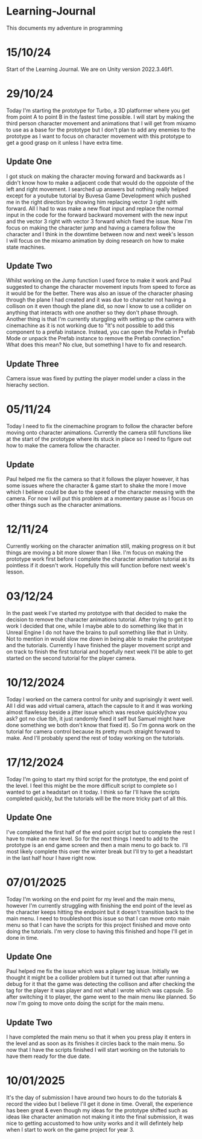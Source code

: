 # Learning-Journal
This documents my adventure in programming

# 15/10/24
Start of the Learning Journal. 
We are on Unity version 2022.3.46f1.

# 29/10/24
Today I'm starting the prototype for Turbo, a 3D platformer where you get from point A to point B in the fastest time possible. I will start by making the third person character movement and animations that I will get from mixamo to use as a base for the prototype but I don't plan to add any enemies to the prototype as I want to focus on character movement with this prototype to get a good grasp on it unless I have extra time.
## Update One
I got stuck on making the character moving forward and backwards as I didn't know how to make a adjacent code that would do the oppoiste of the left and right movement. 
I searched up answers but nothing really helped except for a youtube tutorial by Buvesa Game Development which pushed me in the right direction by showing him replacing vector 3 right with forward.
All I had to was make a new float input and replace the normal input in the code for the forward backward movement with the new input and the vector 3 right with vector 3 forward which fixed the issue. 
Now I'm focus on making the character jump and having a camera follow the character and I think in the downtime between now and next week's lesson I will focus on the mixamo animation by doing research on how to make state machines.
## Update Two
Whilst working on the Jump function I used force to make it work and Paul suggested to change the character movement inputs from speed to force as it would be for the better. There was also an issue of the character phasing through the plane I had created and it was due to character not having a collison on it even though the plane did, so now I know to use a collider on anything that interacts with one another so they don't phase through. Another thing is that I'm currently sturggling with setting up the camera with cinemachine as it is not working due to "It's not possible to add this component to a prefab instance. Instead, you can open the Prefab in Prefab Mode or unpack the Prefab instance to remove the Prefab connection." What does this mean? No clue, but something I have to fix and research.
## Update Three
Camera issue was fixed by putting the player model under a class in the hierachy section.
# 05/11/24
Today I need to fix the cinemachine program to follow the character before moving onto character animations. Currently the camera still functions like at the start of the prototype where its stuck in place so I need to figure out how to make the camera follow the character.
## Update
Paul helped me fix the camera so that it follows the player however, it has some issues where the character & game start to shake the more I move which I believe could be due to the speed of the character messing with the camera. For now I will put this problem at a momentary pause as I focus on other things such as the character animations.
# 12/11/24
Currently working on the character animation still, making progress on it but things are moving a bit more slower than I like. I'm focus on making the prototype work first before I complete the character animation tutorial as its pointless if it doesn't work. Hopefully this will function before next week's lesson.
# 03/12/24
In the past week I've started my prototype with that decided to make the decision to remove the character animations tutorial. After trying to get it to work I decided that one, while I maybe able to do something like that in Unreal Engine I do not have the brains to pull something like that in Unity. Not to mention in would slow me down in being able to make the prototype and the tutorials. Currently I have finished the player movement script and on track to finish the first tutorial and hopefully next week I'll be able to get started on the second tutorial for the player camera.
# 10/12/2024
Today I worked on the camera control for unity and suprisingly it went well. All I did was add virtual camera, attach the capsule to it and it was working almost flawlessy beside a jitter issue which was resolve quickly(how you ask? got no clue tbh, it just randomly fixed it self but Samuel might have done something we both don't know that fixed it). So I'm gonna work on the tutorial for camera control because its pretty much straight forward to make. And I'll probably spend the rest of today working on the tutorials. 
# 17/12/2024
Today I'm going to start my third script for the prototype, the end point of the level. I feel this might be the more difficult script to complete so I wanted to get a headstart on it today. I think so far I'll have the scripts completed quickly, but the tutorials will be the more tricky part of all this.
## Update One
I've completed the first half of the end point script but to complete the rest I have to make an new level. So for the next things I need to add to the prototype is an end game screen and then a main menu to go back to. I'll most likely complete this over the winter break but I'll try to get a headstart in the last half hour I have right now.
# 07/01/2025
Today I'm working on the end point for my level and the main menu, however I'm currently struggling with finishing the end point of the level as the character keeps hitting the endpoint but it doesn't transition back to the main menu. I need to troubleshoot this issue so that I can move onto main menu so that I can have the scripts for this project finished and move onto doing the tutorials. I'm very close to having this finished and hope I'll get in done in time.
## Update One
Paul helped me fix the issue which was a player tag issue. Initially we thought it might be a collider problem but it turned out that after running a debug for it that the game was detecting the collison and after checking the tag for the player it was player and not what I wrote which was capsule. So after switching it to player, the game went to the main menu like planned. So now I'm going to move onto doing the script for the main menu. 
## Update Two
I have completed the main menu so that it when you press play it enters in the level and as soon as its finishes it circles back to the main menu. So now that I have the scripts finished I will start working on the tutorials to have them ready for the due date.
# 10/01/2025
It's the day of submission I have around two hours to do the tutorials & record the video but I believe I'll get it done in time. Overall, the experience has been great & even though my ideas for the prototype shifted such as ideas like character animation not making it into the final submission, it was nice to getting accustomed to how unity works and it will defintely help when I start to work on the game project for year 3.
